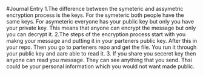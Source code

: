 #Journal Entry
1.The difference between the symeteric and assymetric encryption process is the keys. For the symeteric both people have the same keys. For asymeteric everyone has your public key but only you have your private key. This means that anyone can encrypt the message but only you can decrypt it. 
2.The steps of the encryption process start with you makng your message and putting it in your parteners public key. After this in your repo. Then you go to parteners repo and get the file. You run it through your public key and aare able to read it.
3. If you share you seceret key then anyone can read you message. They can see anything that you send. Thsi could be your personal information which you would not want made public.
